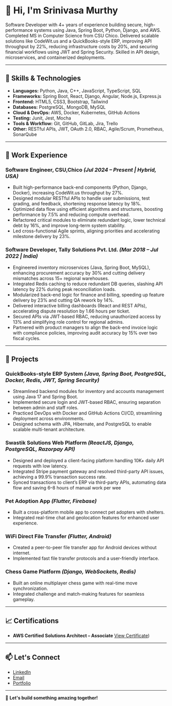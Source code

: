 # 👋 Hi, I'm Srinivasa Murthy

Software Developer with 4+ years of experience building secure, high-performance systems using Java, Spring Boot, Python, Django, and AWS. Completed MS in Computer Science from CSU Chico. Delivered scalable solutions like CodeWit.us and a QuickBooks-style ERP, improving API throughput by 22%, reducing infrastructure costs by 20%, and securing financial workflows using JWT and Spring Security. Skilled in API design, microservices, and containerized deployments.

---

## 🌟 Skills & Technologies

- **Languages:** Python, Java, C++, JavaScript, TypeScript, SQL
- **Frameworks:** Spring Boot, React, Django, Angular, Node.js, Express.js
- **Frontend:** HTML5, CSS3, Bootstrap, Tailwind
- **Databases:** PostgreSQL, MongoDB, MySQL
- **Cloud & DevOps:** AWS, Docker, Kubernetes, GitHub Actions
- **Testing:** Junit, Jest, Mocha
- **Tools & Workflow:** Git, GitHub, GitLab, Jira, Trello
- **Other:** RESTful APIs, JWT, OAuth 2.0, RBAC, Agile/Scrum, Prometheus, SonarQube

---

## 💼 Work Experience

### **Software Engineer, CSU,Chico** *(Jul 2024 – Present | Hybrid, USA)*
- Built high-performance back-end components (Python, Django, Docker), increasing CodeWit.us throughput by 27%.
- Designed modular RESTful APIs to handle user submissions, test grading, and feedback, shortening response latency by 18%.
- Optimized data flow using efficient algorithms and structures, boosting performance by 7.5% and reducing compute overhead.
- Refactored critical modules to eliminate redundant logic, lower technical debt by 16%, and improve long-term system stability.
- Led cross-functional Agile sprints, aligning priorities and accelerating milestone delivery by 23%.

### **Software Developer, Tally Solutions Pvt. Ltd.** *(Mar 2018 – Jul 2022 | India)*
- Engineered inventory microservices (Java, Spring Boot, MySQL), enhancing procurement accuracy by 30% and cutting delivery mismatches across 15+ regional warehouses.
- Integrated Redis caching to reduce redundant DB queries, slashing API latency by 22% during peak reconciliation loads.
- Modularized back-end logic for finance and billing, speeding up feature delivery by 23% and cutting QA rework by 14%.
- Delivered interactive billing dashboards (React and REST APIs), accelerating dispute resolution by 1.66 hours per ticket.
- Secured APIs via JWT-based RBAC, reducing unauthorized access by 13% and simplifying role control for regional admins.
- Partnered with product managers to align the back-end invoice logic with compliance policies, improving audit accuracy by 15% over two fiscal cycles.

---

## 📂 Projects

### **QuickBooks-style ERP System** *(Java, Spring Boot, PostgreSQL, Docker, Redis, JWT, Spring Security)*
- Streamlined backend modules for inventory and accounts management using Java 17 and Spring Boot.
- Implemented secure login and JWT-based RBAC, ensuring separation between admin and staff roles.
- Practiced DevOps with Docker and GitHub Actions CI/CD, streamlining deployment across environments.
- Designed schema with JPA, Hibernate, and PostgreSQL to enable scalable multi-tenant architecture.

### **Swastik Solutions Web Platform** *(ReactJS, Django, PostgreSQL, Razorpay API)*
- Designed and deployed a client-facing platform handling 10K+ daily API requests with low latency.
- Integrated Stripe payment gateway and resolved third-party API issues, achieving a 99.9% transaction success rate.
- Synced transactions to client’s ERP via third-party APIs, automating data flow and saving 6–8 hours of manual work per wee

### **Pet Adoption App** *(Flutter, Firebase)*
- Built a cross-platform mobile app to connect pet adopters with shelters.
- Integrated real-time chat and geolocation features for enhanced user experience.

### **WiFi Direct File Transfer** *(Flutter, Android)*
- Created a peer-to-peer file transfer app for Android devices without internet.
- Implemented fast file transfer protocols and a user-friendly interface.

### **Chess Game Platform** *(Django, WebSockets, Redis)*
- Built an online multiplayer chess game with real-time move synchronization.
- Integrated challenge and match-making features for seamless gameplay.

---

## 📈 Certifications

- **AWS Certified Solutions Architect – Associate** [View Certificate](https://www.credly.com/badges/2dfa189d-4877-4616-88ef-a982cc2902a3/linked_in_profile))

---

## 📫 Let's Connect

- [LinkedIn](https://linkedin.com/in/srinivasa-murthy/)
- [Email](mailto:srinivasamurthyk1996@gmail.com)
- [Portfolio](https://www.srinivasa-murthy.com)

---

🚀 **Let's build something amazing together!**

